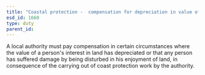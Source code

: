 ```yaml
---
title: "Coastal protection -  compensation for depreciation in value of land"
esd_id: 1660
type: duty
parent_id:  
---
```


A local authority must pay compensation in certain circumstances where the value of a person's interest in land has depreciated or that any person has suffered damage by being disturbed in his enjoyment of land, in consequence of the carrying out of coast protection work by the authority.

